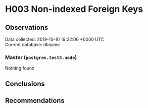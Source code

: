 # H003 Non-indexed Foreign Keys #

## Observations ##
Data collected: 2019-10-10 19:22:06 +0000 UTC  
Current database: dbname  


### Master (`postgres.test3.node`) ###



Nothing found



## Conclusions ##


## Recommendations ##

